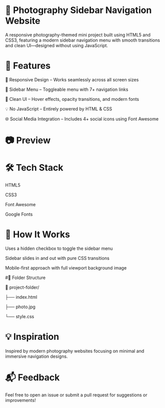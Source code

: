# 📸 Photography Sidebar Navigation Website
A responsive photography-themed mini project built using HTML5 and CSS3, featuring a modern sidebar navigation menu with smooth transitions and clean UI—designed without using JavaScript.




# 🚀 Features
📱 Responsive Design – Works seamlessly across all screen sizes

🧭 Sidebar Menu – Toggleable menu with 7+ navigation links

🎨 Clean UI – Hover effects, opacity transitions, and modern fonts

💡 No JavaScript – Entirely powered by HTML & CSS

🌐 Social Media Integration – Includes 4+ social icons using Font Awesome



# 📷 Preview





# 🛠️ Tech Stack
HTML5

CSS3

Font Awesome

Google Fonts

# 📝 How It Works
Uses a hidden checkbox to toggle the sidebar menu

Sidebar slides in and out with pure CSS transitions

Mobile-first approach with full viewport background image





#📁 Folder Structure


📂 project-folder/

├── index.html

├── photo.jpg

└── style.css




# 💡 Inspiration
Inspired by modern photography websites focusing on minimal and immersive navigation designs.




# 📬 Feedback
Feel free to open an issue or submit a pull request for suggestions or improvements!

